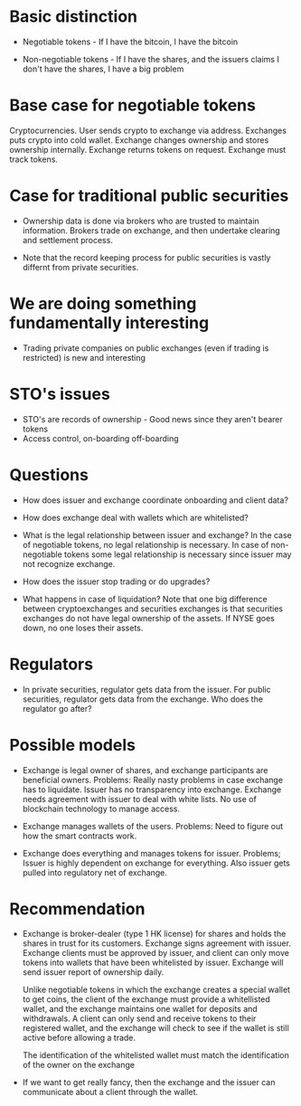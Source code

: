 # Basic distinction

* Negotiable tokens - If I have the bitcoin, I have the bitcoin

* Non-negotiable tokens - If I have the shares, and the issuers claims
  I don't have the shares, I have a big problem

# Base case for negotiable tokens

Cryptocurrencies.  User sends crypto to exchange via address.
Exchanges puts crypto into cold wallet.  Exchange changes ownership
and stores ownership internally.  Exchange returns tokens on request.
Exchange must track tokens.

# Case for traditional public securities

* Ownership data is done via brokers who are trusted to maintain
  information.  Brokers trade on exchange, and then undertake clearing
  and settlement process.

* Note that the record keeping process for public securities is vastly
  differnt from private securities.

# We are doing something fundamentally interesting

* Trading private companies on public exchanges (even if trading is
  restricted) is new and interesting

# STO's issues

* STO's are records of ownership - Good news since they aren't bearer tokens
* Access control, on-boarding off-boarding

# Questions

* How does issuer and exchange coordinate onboarding and client data?

* How does exchange deal with wallets which are whitelisted?

* What is the legal relationship between issuer and exchange?  In the
case of negotiable tokens, no legal relationship is necessary.  In
case of non-negotiable tokens some legal relationship is necessary
since issuer may not recognize exchange.

* How does the issuer stop trading or do upgrades?

* What happens in case of liquidation?  Note that one big difference
  between cryptoexchanges and securities exchanges is that securities
  exchanges do not have legal ownership of the assets.  If NYSE goes
  down, no one loses their assets.

# Regulators

* In private securities, regulator gets data from the issuer.  For
  public securities, regulator gets data from the exchange.  Who does
  the regulator go after?

# Possible models

* Exchange is legal owner of shares, and exchange participants are
  beneficial owners.  Problems: Really nasty problems in case exchange
  has to liquidate.  Issuer has no transparency into exchange.
  Exchange needs agreement with issuer to deal with white lists.  No
  use of blockchain technology to manage access.

* Exchange manages wallets of the users.  Problems: Need to figure out
  how the smart contracts work.

* Exchange does everything and manages tokens for issuer.  Problems;
  Issuer is highly dependent on exchange for everything.  Also issuer
  gets pulled into regulatory net of exchange.


# Recommendation

* Exchange is broker-dealer (type 1 HK license) for shares and holds
  the shares in trust for its customers.  Exchange signs agreement
  with issuer.  Exchange clients must be approved by issuer, and
  client can only move tokens into wallets that have been whitelisted
  by issuer.  Exchange will send issuer report of ownership daily.

  Unlike negotiable tokens in which the exchange creates a special
  wallet to get coins, the client of the exchange must provide a
  whitellisted wallet, and the exchange maintains one wallet for
  deposits and withdrawals.  A client can only send and receive tokens
  to their registered wallet, and the exchange will check to see if
  the wallet is still active before allowing a trade.

  The identification of the whitelisted wallet must match the
  identification of the owner on the exchange

* If we want to get really fancy, then the exchange and the issuer can
  communicate about a client through the wallet.